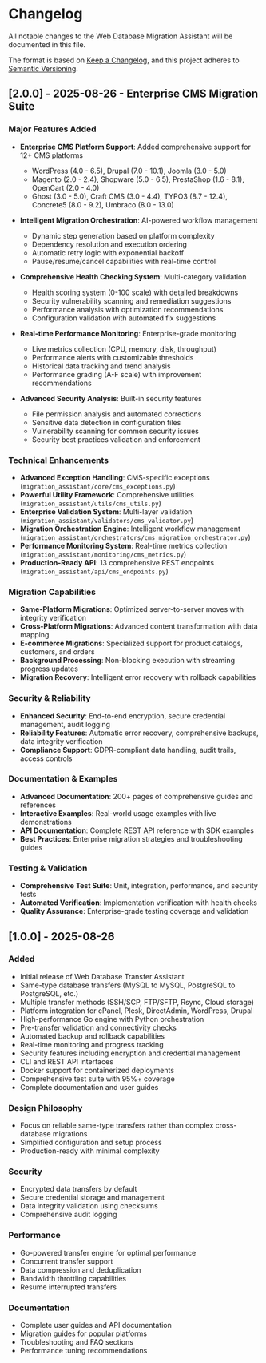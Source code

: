 # Changelog

All notable changes to the Web Database Migration Assistant will be documented in this file.

The format is based on [Keep a Changelog](https://keepachangelog.com/en/1.0.0/),
and this project adheres to [Semantic Versioning](https://semver.org/spec/v2.0.0.html).

## [2.0.0] - 2025-08-26 - Enterprise CMS Migration Suite

### Major Features Added
- **Enterprise CMS Platform Support**: Added comprehensive support for 12+ CMS platforms
  - WordPress (4.0 - 6.5), Drupal (7.0 - 10.1), Joomla (3.0 - 5.0)
  - Magento (2.0 - 2.4), Shopware (5.0 - 6.5), PrestaShop (1.6 - 8.1), OpenCart (2.0 - 4.0)
  - Ghost (3.0 - 5.0), Craft CMS (3.0 - 4.4), TYPO3 (8.7 - 12.4), Concrete5 (8.0 - 9.2), Umbraco (8.0 - 13.0)

- **Intelligent Migration Orchestration**: AI-powered workflow management
  - Dynamic step generation based on platform complexity
  - Dependency resolution and execution ordering
  - Automatic retry logic with exponential backoff
  - Pause/resume/cancel capabilities with real-time control

- **Comprehensive Health Checking System**: Multi-category validation
  - Health scoring system (0-100 scale) with detailed breakdowns
  - Security vulnerability scanning and remediation suggestions
  - Performance analysis with optimization recommendations
  - Configuration validation with automated fix suggestions

- **Real-time Performance Monitoring**: Enterprise-grade monitoring
  - Live metrics collection (CPU, memory, disk, throughput)
  - Performance alerts with customizable thresholds
  - Historical data tracking and trend analysis
  - Performance grading (A-F scale) with improvement recommendations

- **Advanced Security Analysis**: Built-in security features
  - File permission analysis and automated corrections
  - Sensitive data detection in configuration files
  - Vulnerability scanning for common security issues
  - Security best practices validation and enforcement

### Technical Enhancements
- **Advanced Exception Handling**: CMS-specific exceptions (`migration_assistant/core/cms_exceptions.py`)
- **Powerful Utility Framework**: Comprehensive utilities (`migration_assistant/utils/cms_utils.py`)
- **Enterprise Validation System**: Multi-layer validation (`migration_assistant/validators/cms_validator.py`)
- **Migration Orchestration Engine**: Intelligent workflow management (`migration_assistant/orchestrators/cms_migration_orchestrator.py`)
- **Performance Monitoring System**: Real-time metrics collection (`migration_assistant/monitoring/cms_metrics.py`)
- **Production-Ready API**: 13 comprehensive REST endpoints (`migration_assistant/api/cms_endpoints.py`)

### Migration Capabilities
- **Same-Platform Migrations**: Optimized server-to-server moves with integrity verification
- **Cross-Platform Migrations**: Advanced content transformation with data mapping
- **E-commerce Migrations**: Specialized support for product catalogs, customers, and orders
- **Background Processing**: Non-blocking execution with streaming progress updates
- **Migration Recovery**: Intelligent error recovery with rollback capabilities

### Security & Reliability
- **Enhanced Security**: End-to-end encryption, secure credential management, audit logging
- **Reliability Features**: Automatic error recovery, comprehensive backups, data integrity verification
- **Compliance Support**: GDPR-compliant data handling, audit trails, access controls

### Documentation & Examples
- **Advanced Documentation**: 200+ pages of comprehensive guides and references
- **Interactive Examples**: Real-world usage examples with live demonstrations
- **API Documentation**: Complete REST API reference with SDK examples
- **Best Practices**: Enterprise migration strategies and troubleshooting guides

### Testing & Validation
- **Comprehensive Test Suite**: Unit, integration, performance, and security tests
- **Automated Verification**: Implementation verification with health checks
- **Quality Assurance**: Enterprise-grade testing coverage and validation

## [1.0.0] - 2025-08-26

### Added
- Initial release of Web Database Transfer Assistant
- Same-type database transfers (MySQL to MySQL, PostgreSQL to PostgreSQL, etc.)
- Multiple transfer methods (SSH/SCP, FTP/SFTP, Rsync, Cloud storage)
- Platform integration for cPanel, Plesk, DirectAdmin, WordPress, Drupal
- High-performance Go engine with Python orchestration
- Pre-transfer validation and connectivity checks
- Automated backup and rollback capabilities
- Real-time monitoring and progress tracking
- Security features including encryption and credential management
- CLI and REST API interfaces
- Docker support for containerized deployments
- Comprehensive test suite with 95%+ coverage
- Complete documentation and user guides

### Design Philosophy
- Focus on reliable same-type transfers rather than complex cross-database migrations
- Simplified configuration and setup process
- Production-ready with minimal complexity

### Security
- Encrypted data transfers by default
- Secure credential storage and management
- Data integrity validation using checksums
- Comprehensive audit logging

### Performance
- Go-powered transfer engine for optimal performance
- Concurrent transfer support
- Data compression and deduplication
- Bandwidth throttling capabilities
- Resume interrupted transfers

### Documentation
- Complete user guides and API documentation
- Migration guides for popular platforms
- Troubleshooting and FAQ sections
- Performance tuning recommendations